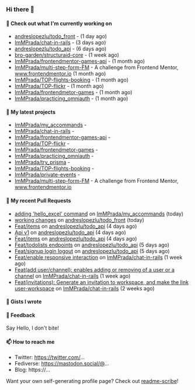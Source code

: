 ### Hi there 👋

#### 👷 Check out what I'm currently working on

- [andreslopezlu/todo_front](https://github.com/andreslopezlu/todo_front) -  (1 day ago)
- [ImMPrada/chat-in-rails](https://github.com/ImMPrada/chat-in-rails) -  (3 days ago)
- [andreslopezlu/todo_api](https://github.com/andreslopezlu/todo_api) -  (6 days ago)
- [bro-garden/structuraid-core](https://github.com/bro-garden/structuraid-core) -  (1 week ago)
- [ImMPrada/frontendmentor-games-api](https://github.com/ImMPrada/frontendmentor-games-api) -  (1 month ago)
- [ImMPrada/multi-step-form-FM](https://github.com/ImMPrada/multi-step-form-FM) - A challenge from Frontend Mentor, www.frontendmentor.io (1 month ago)
- [ImMPrada/TOP-flights-booking](https://github.com/ImMPrada/TOP-flights-booking) -  (1 month ago)
- [ImMPrada/TOP-flickr](https://github.com/ImMPrada/TOP-flickr) -  (1 month ago)
- [ImMPrada/frontendmetor-games](https://github.com/ImMPrada/frontendmetor-games) -  (1 month ago)
- [ImMPrada/practicing_omniauth](https://github.com/ImMPrada/practicing_omniauth) -  (1 month ago)

#### 🌱 My latest projects

- [ImMPrada/my_accommands](https://github.com/ImMPrada/my_accommands) - 
- [ImMPrada/chat-in-rails](https://github.com/ImMPrada/chat-in-rails) - 
- [ImMPrada/frontendmentor-games-api](https://github.com/ImMPrada/frontendmentor-games-api) - 
- [ImMPrada/TOP-flickr](https://github.com/ImMPrada/TOP-flickr) - 
- [ImMPrada/frontendmetor-games](https://github.com/ImMPrada/frontendmetor-games) - 
- [ImMPrada/practicing_omniauth](https://github.com/ImMPrada/practicing_omniauth) - 
- [ImMPrada/try_prisma](https://github.com/ImMPrada/try_prisma) - 
- [ImMPrada/TOP-flights-booking](https://github.com/ImMPrada/TOP-flights-booking) - 
- [ImMPrada/private-events](https://github.com/ImMPrada/private-events) - 
- [ImMPrada/multi-step-form-FM](https://github.com/ImMPrada/multi-step-form-FM) - A challenge from Frontend Mentor, www.frontendmentor.io

#### 🔨 My recent Pull Requests

- [adding &#39;hello_excel&#39; command](https://github.com/ImMPrada/my_accommands/pull/1) on [ImMPrada/my_accommands](https://github.com/ImMPrada/my_accommands) (today)
- [working changes](https://github.com/andreslopezlu/todo_front/pull/6) on [andreslopezlu/todo_front](https://github.com/andreslopezlu/todo_front) (today)
- [Feat/items](https://github.com/andreslopezlu/todo_api/pull/5) on [andreslopezlu/todo_api](https://github.com/andreslopezlu/todo_api) (4 days ago)
- [Api v1](https://github.com/andreslopezlu/todo_api/pull/4) on [andreslopezlu/todo_api](https://github.com/andreslopezlu/todo_api) (4 days ago)
- [Feat/items](https://github.com/andreslopezlu/todo_api/pull/3) on [andreslopezlu/todo_api](https://github.com/andreslopezlu/todo_api) (4 days ago)
- [Feat/todolists endpoints](https://github.com/andreslopezlu/todo_api/pull/2) on [andreslopezlu/todo_api](https://github.com/andreslopezlu/todo_api) (5 days ago)
- [Feat/signup login logout](https://github.com/andreslopezlu/todo_api/pull/1) on [andreslopezlu/todo_api](https://github.com/andreslopezlu/todo_api) (5 days ago)
- [Feat/enable responsive interaction](https://github.com/ImMPrada/chat-in-rails/pull/11) on [ImMPrada/chat-in-rails](https://github.com/ImMPrada/chat-in-rails) (1 week ago)
- [Feat(add user/channel): enables adding or removing of a user or a channel](https://github.com/ImMPrada/chat-in-rails/pull/10) on [ImMPrada/chat-in-rails](https://github.com/ImMPrada/chat-in-rails) (1 week ago)
- [Feat(invitations): Generate an invitation to workspace, and make the link user-workspace](https://github.com/ImMPrada/chat-in-rails/pull/9) on [ImMPrada/chat-in-rails](https://github.com/ImMPrada/chat-in-rails) (2 weeks ago)

#### 📓 Gists I wrote



#### 💬 Feedback

Say Hello, I don't bite!

#### 📫 How to reach me

- Twitter: https://twitter.com/...
- Fediverse: https://mastodon.social/@...
- Blog: https://...

Want your own self-generating profile page? Check out [readme-scribe](https://github.com/muesli/readme-scribe)!
